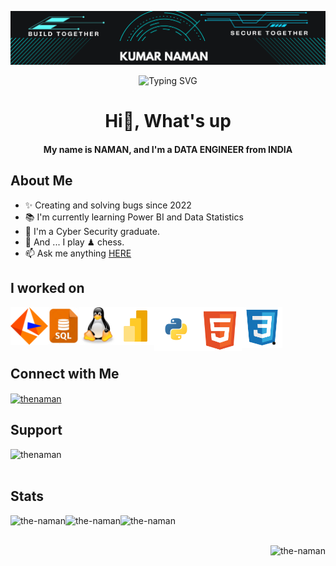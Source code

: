 <!--Code for heading banner-->
![logo](https://github.com/the-naman/the-naman/blob/main/asset/Banner1.png)


<!--This is typing svg.-->
<p align="center" <a href="https://git.io/typing-svg"><img src="https://readme-typing-svg.demolab.com?font=Fira+Code&pause=1000&color=FFFF00&center=true&random=true&width=435&lines=++++++++++++Welcome+to+my+Profile%F0%9F%98%8A;Data+is+new+Fuel%F0%9F%92%B0%F0%9F%92%B2;+The+end+is+the+New+Beginning%F0%9F%98%8D;Make+the+better+world!;Radhe+Radhe%F0%9F%99%8F%F0%9F%99%8F" alt="Typing SVG" /></a>


<!--This below line Heading-->
<h1 align="center">Hi👋, What's up</h1>
<h4 align="center">My name is NAMAN, and I'm a DATA ENGINEER from INDIA</h4>

<!--This below line About me Heading-->
<h2 align="left">About Me</h2>

- ✨ Creating and solving bugs since 2022
- 📚 I'm currently learning Power BI and Data Statistics
- 🪪 I'm a Cyber Security graduate.
- 🎲 And ... I play ♟ chess.
- 📫 Ask me anything [HERE](mailto:messagetonaman@gmail.com)


<!--These below lines show the tools and technology on which I worked-->
<h2 align="left">I worked on</h2>

<!--INFORMATICA-->
<a href="https://www.informatica.com/in/" target="_blank">
  <img align="left" title="Informatica" alt="Informatica" width="60px" src="./asset/informatica_svg.svg" style="max-width: 100%;">
</a>

<!--SQL-->
<a href="https://www.w3schools.com/sql/" target="_blank">
  <img align="left" title="SQL" alt="SQL" width="50px" src="./asset/sql.jpeg" style="max-width: 100%;">
</a>

<!--LINUX-->
<a href="https://www.javatpoint.com/linux-tutorial" target="_blank">
  <img align="left" title="Linux" alt="Linux" width="60px" src="./asset/linux_svg.svg" style="max-width: 100%;">
</a>

<!--POWER BI-->
<a href="https://learn.microsoft.com/en-us/training/powerplatform/power-bi" target="_blank">
  <img align="left" title="Power BI" alt="Power BI" width="60px" src="./asset/powerbi_svg.svg" style="max-width: 100%;">
</a>

<!--PYTHON-->
<a href="https://www.python.org/" target="_blank">
  <img align="left" title="Python" alt="Python" width="70px" src="./asset/python_svg.svg" style="max-width: 100%;">
</a>

<!--HTML5-->
<a href="https://www.w3schools.com/html/" target="_blank">
  <img align="left" title="HTML5" alt="HTML5" width="70px" src="./asset/html5_svg.svg" style="max-width: 100%;">
</a>

<!--CSS3-->
<a href="https://www.w3schools.com/css/" target="_blank">
  <img align="left" title="CSS3" alt="CSS3" width="65px" src="./asset/css3_svg.svg" style="max-width: 100%;">
</a>

<br></br>

-

<!--This below line show social profiles-->
<h2 align="left">Connect with Me</h2>
<p align="left">
<a href="https://linkedin.com/in/thenaman" target="blank"><img align="center" src="https://raw.githubusercontent.com/rahuldkjain/github-profile-readme-generator/master/src/images/icons/Social/linked-in-alt.svg" alt="thenaman" height="30" width="40" /></a>
</p>


<!--This below line add the support feature.-->
<h2 align="left">Support</h2>
<p><a href="https://www.buymeacoffee.com/thenaman"> <img align="left" src="https://cdn.buymeacoffee.com/buttons/v2/default-yellow.png" height="50" width="210" alt="thenaman" /></a></p>

<br></br>

<!--These below lines add the statitics view on page-->
<h2 align="left">Stats</h2>

<p><img align="left" src="https://github-readme-streak-stats.herokuapp.com/?user=the-naman&" alt="the-naman" /></p> 
<p><img align="left" src="https://github-readme-stats.vercel.app/api?username=the-naman&show_icons=true&locale=en" alt="the-naman" /></p>
<p><img align="left" src="https://github-readme-stats.vercel.app/api/top-langs?username=the-naman&show_icons=true&locale=en&layout=compact" alt="the-naman" /></p>

<br></br>

<!--This below line show the total count of profile visitors-->
<p align="right"> <img src="https://komarev.com/ghpvc/?username=the-naman&label=Profile%20views&color=0e75b6&style=flat" alt="the-naman" /> </p>
